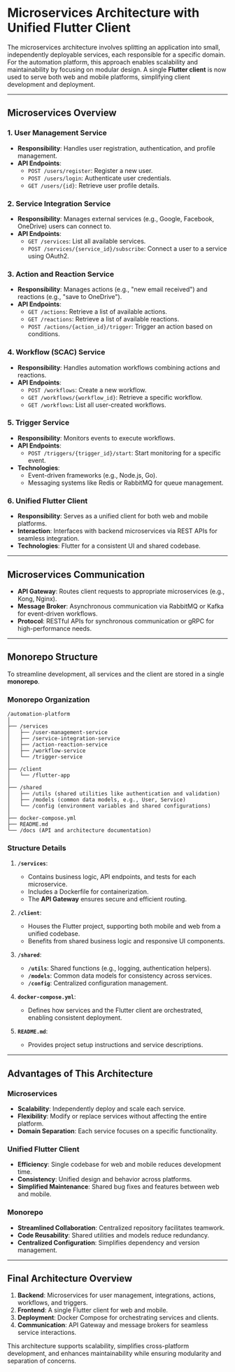 # **Microservices Architecture with Unified Flutter Client**

The microservices architecture involves splitting an application into small, independently deployable services, each responsible for a specific domain. For the automation platform, this approach enables scalability and maintainability by focusing on modular design. A single **Flutter client** is now used to serve both web and mobile platforms, simplifying client development and deployment.

---

## **Microservices Overview**

### **1. User Management Service**

- **Responsibility**: Handles user registration, authentication, and profile management.
- **API Endpoints**:
  - `POST /users/register`: Register a new user.
  - `POST /users/login`: Authenticate user credentials.
  - `GET /users/{id}`: Retrieve user profile details.

### **2. Service Integration Service**

- **Responsibility**: Manages external services (e.g., Google, Facebook, OneDrive) users can connect to.
- **API Endpoints**:
  - `GET /services`: List all available services.
  - `POST /services/{service_id}/subscribe`: Connect a user to a service using OAuth2.

### **3. Action and Reaction Service**

- **Responsibility**: Manages actions (e.g., "new email received") and reactions (e.g., "save to OneDrive").
- **API Endpoints**:
  - `GET /actions`: Retrieve a list of available actions.
  - `GET /reactions`: Retrieve a list of available reactions.
  - `POST /actions/{action_id}/trigger`: Trigger an action based on conditions.

### **4. Workflow (SCAC) Service**

- **Responsibility**: Handles automation workflows combining actions and reactions.
- **API Endpoints**:
  - `POST /workflows`: Create a new workflow.
  - `GET /workflows/{workflow_id}`: Retrieve a specific workflow.
  - `GET /workflows`: List all user-created workflows.

### **5. Trigger Service**

- **Responsibility**: Monitors events to execute workflows.
- **API Endpoints**:
  - `POST /triggers/{trigger_id}/start`: Start monitoring for a specific event.
- **Technologies**:
  - Event-driven frameworks (e.g., Node.js, Go).
  - Messaging systems like Redis or RabbitMQ for queue management.

### **6. Unified Flutter Client**

- **Responsibility**: Serves as a unified client for both web and mobile platforms.
- **Interaction**: Interfaces with backend microservices via REST APIs for seamless integration.
- **Technologies**: Flutter for a consistent UI and shared codebase.

---

## **Microservices Communication**

- **API Gateway**: Routes client requests to appropriate microservices (e.g., Kong, Nginx).
- **Message Broker**: Asynchronous communication via RabbitMQ or Kafka for event-driven workflows.
- **Protocol**: RESTful APIs for synchronous communication or gRPC for high-performance needs.

---

## **Monorepo Structure**

To streamline development, all services and the client are stored in a single **monorepo**.

### **Monorepo Organization**

```
/automation-platform
│
├── /services
│   ├── /user-management-service
│   ├── /service-integration-service
│   ├── /action-reaction-service
│   ├── /workflow-service
│   └── /trigger-service
│
├── /client
│   └── /flutter-app
│
├── /shared
│   ├── /utils (shared utilities like authentication and validation)
│   ├── /models (common data models, e.g., User, Service)
│   └── /config (environment variables and shared configurations)
│
├── docker-compose.yml
├── README.md
└── /docs (API and architecture documentation)
```

### **Structure Details**

1. **`/services`**:
   - Contains business logic, API endpoints, and tests for each microservice.
   - Includes a Dockerfile for containerization.
   - The **API Gateway** ensures secure and efficient routing.

2. **`/client`**:
   - Houses the Flutter project, supporting both mobile and web from a unified codebase.
   - Benefits from shared business logic and responsive UI components.

3. **`/shared`**:
   - **`/utils`**: Shared functions (e.g., logging, authentication helpers).
   - **`/models`**: Common data models for consistency across services.
   - **`/config`**: Centralized configuration management.

4. **`docker-compose.yml`**:
   - Defines how services and the Flutter client are orchestrated, enabling consistent deployment.

5. **`README.md`**:
   - Provides project setup instructions and service descriptions.

---

## **Advantages of This Architecture**

### **Microservices**

- **Scalability**: Independently deploy and scale each service.
- **Flexibility**: Modify or replace services without affecting the entire platform.
- **Domain Separation**: Each service focuses on a specific functionality.

### **Unified Flutter Client**

- **Efficiency**: Single codebase for web and mobile reduces development time.
- **Consistency**: Unified design and behavior across platforms.
- **Simplified Maintenance**: Shared bug fixes and features between web and mobile.

### **Monorepo**

- **Streamlined Collaboration**: Centralized repository facilitates teamwork.
- **Code Reusability**: Shared utilities and models reduce redundancy.
- **Centralized Configuration**: Simplifies dependency and version management.

---

## **Final Architecture Overview**

1. **Backend**: Microservices for user management, integrations, actions, workflows, and triggers.
2. **Frontend**: A single Flutter client for web and mobile.
3. **Deployment**: Docker Compose for orchestrating services and clients.
4. **Communication**: API Gateway and message brokers for seamless service interactions.

This architecture supports scalability, simplifies cross-platform development, and enhances maintainability while ensuring modularity and separation of concerns.
